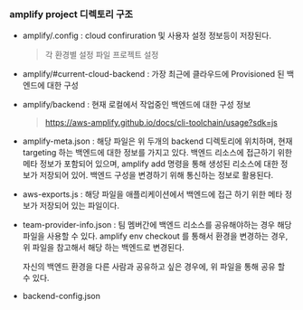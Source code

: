 
### amplify project 디렉토리 구조

- amplify/.config : cloud confiruration 및 사용자 설정 정보등이 저장된다.
    > 각 환경별 설정 파일
    > 프로젝트 설정

- amplify/#current-cloud-backend : 가장 최근에 클라우드에 Provisioned 된 백엔드에 대한 구성
- amplify/backend : 현재 로컬에서 작업중인 백엔드에 대한 구성 정보

    > https://aws-amplify.github.io/docs/cli-toolchain/usage?sdk=js

- amplify-meta.json : 해당 파일은 위 두개의 backend 디렉토리에 위치하며, 현재 targeting  하는
백엔드에 대한 정보를 가지고 있다. 백엔드 리소스에 접근하기 위한 메타 정보가 포함되어 있으며,
amplify add <category> 명령을 통해 생성된 리소스에 대한 정보가 저장되어 있어. 백엔드 구성을
변경하기 위해 통신하는 정보로 활용된다.

- aws-exports.js : 해당 파일을 애플리케이션에서 백엔드에 접근 하기 위한 메타 정보가 저장되어 있는
파일이다. 

- team-provider-info.json : 팀 멤버간에 백엔드 리소스를 공유해야하는 경우 해당 파일을 사용할 수 있다.
  amplify env checkout <environment> 를 통해서 환경을 변경하는 경우,
  위 파일을 참고해서 해당 하는 백엔드로 변경된다.

  자신의 백엔드 환경을 다른 사람과 공유하고 싶은 경우에, 위 파일을 통해 공유 할 수 있다.
  
- backend-config.json
